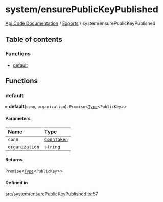 # system/ensurePublicKeyPublished
 
[Api Code Documentation](../README.md) / [Exports](../modules.md) / system/ensurePublicKeyPublished

## Table of contents

### Functions

- [default](system_ensurePublicKeyPublished.md#default)

## Functions

### default

▸ **default**(`conn`, `organization`): `Promise`\<[`Type`](result.md#type)\<`PublicKey`\>\>

#### Parameters

| Name | Type |
| :------ | :------ |
| `conn` | [`ConnToken`](service_conn.md#conntoken) |
| `organization` | `string` |

#### Returns

`Promise`\<[`Type`](result.md#type)\<`PublicKey`\>\>

#### Defined in

[src/system/ensurePublicKeyPublished.ts:57](https://github.com/openkfw/TruBudget/blob/40b449a/api/src/system/ensurePublicKeyPublished.ts#L57)
